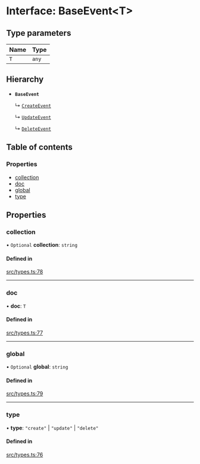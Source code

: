 # Interface: BaseEvent\<T\>

## Type parameters

| Name | Type |
| :------ | :------ |
| `T` | `any` |

## Hierarchy

- **`BaseEvent`**

  ↳ [`CreateEvent`](CreateEvent.md)

  ↳ [`UpdateEvent`](UpdateEvent.md)

  ↳ [`DeleteEvent`](DeleteEvent.md)

## Table of contents

### Properties

- [collection](BaseEvent.md#collection)
- [doc](BaseEvent.md#doc)
- [global](BaseEvent.md#global)
- [type](BaseEvent.md#type)

## Properties

### collection

• `Optional` **collection**: `string`

#### Defined in

[src/types.ts:78](https://github.com/GeorgeHulpoi/payload-dependencies-graph/blob/099b8df/src/types.ts#L78)

___

### doc

• **doc**: `T`

#### Defined in

[src/types.ts:77](https://github.com/GeorgeHulpoi/payload-dependencies-graph/blob/099b8df/src/types.ts#L77)

___

### global

• `Optional` **global**: `string`

#### Defined in

[src/types.ts:79](https://github.com/GeorgeHulpoi/payload-dependencies-graph/blob/099b8df/src/types.ts#L79)

___

### type

• **type**: ``"create"`` \| ``"update"`` \| ``"delete"``

#### Defined in

[src/types.ts:76](https://github.com/GeorgeHulpoi/payload-dependencies-graph/blob/099b8df/src/types.ts#L76)
